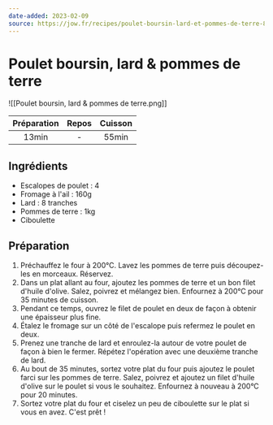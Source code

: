 ```yaml
---
date-added: 2023-02-09
source: https://jow.fr/recipes/poulet-boursin-lard-et-pommes-de-terre-8mloh3c9m6rklxmz0whm
---
```


# Poulet boursin, lard & pommes de terre

![[Poulet boursin, lard & pommes de terre.png]]

| Préparation | Repos | Cuisson |
|:-----------:|:-----:|:-------:|
|    13min    |   -   |  55min  |

## Ingrédients

- Escalopes de poulet : 4
- Fromage à l'ail : 160g
- Lard : 8 tranches
- Pommes de terre : 1kg
- Ciboulette

## Préparation

1. Préchauffez le four à 200°C. Lavez les pommes de terre puis découpez-les en morceaux. Réservez.
2. Dans un plat allant au four, ajoutez les pommes de terre et un bon filet d'huile d'olive. Salez, poivrez et mélangez bien. Enfournez à 200°C pour 35 minutes de cuisson.
3. Pendant ce temps, ouvrez le filet de poulet en deux de façon à obtenir une épaisseur plus fine.
4. Étalez le fromage sur un côté de l'escalope puis refermez le poulet en deux.
5. Prenez une tranche de lard et enroulez-la autour de votre poulet de façon à bien le fermer. Répétez l'opération avec une deuxième tranche de lard.
6. Au bout de 35 minutes, sortez votre plat du four puis ajoutez le poulet farci sur les pommes de terre. Salez, poivrez et ajoutez un filet d'huile d'olive sur le poulet si vous le souhaitez. Enfournez à nouveau à 200°C pour 20 minutes.
7. Sortez votre plat du four et ciselez un peu de ciboulette sur le plat si vous en avez. C'est prêt !
